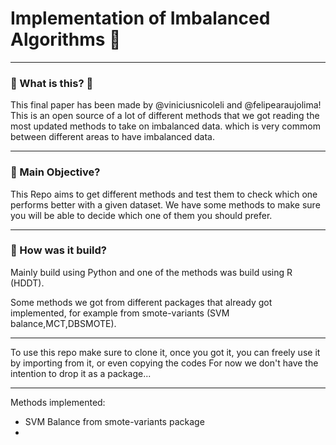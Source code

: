 # Implementation of Imbalanced Algorithms :rocket:
______________________________________________________________________________________________________________________________
### :diamond_shape_with_a_dot_inside: What is this? :space_invader:

This final paper has been made by @viniciusnicoleli and @felipearaujolima! 
This is an open source of a lot of different methods that we got reading the most updated methods to take on imbalanced data.
which is very commom between different areas to have imbalanced data.
______________________________________________________________________________________________________________________________
### :diamond_shape_with_a_dot_inside: Main Objective?

This Repo aims to get different methods and test them to check which one performs better with a given dataset.
We have some methods to make sure you will be able to decide which one of them you should prefer.
______________________________________________________________________________________________________________________________

### :diamond_shape_with_a_dot_inside: How was it build?

Mainly build using Python and one of the methods was build using R (HDDT).

Some methods we got from different packages that already got implemented, for example from smote-variants (SVM balance,MCT,DBSMOTE).
______________________________________________________________________________________________________________________________

To use this repo make sure to clone it, once you got it, you can freely use it by importing from it, or even copying the codes 
For now we don't have the intention to drop it as a package...
______________________________________________________________________________________________________________________________

Methods implemented:

* SVM Balance from smote-variants package
* 



